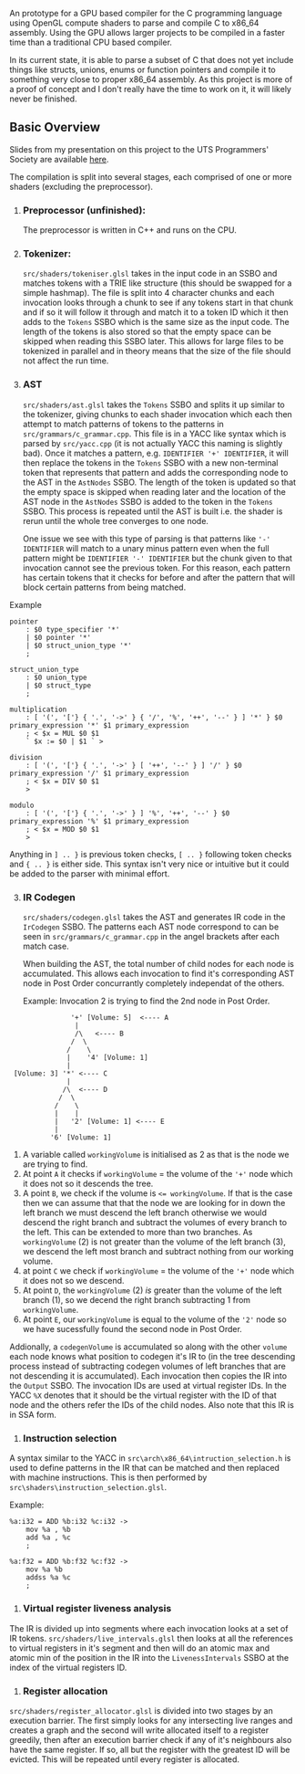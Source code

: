 An prototype for a GPU based compiler for the C programming language using OpenGL compute shaders
to parse and compile C to x86_64 assembly. Using the GPU allows larger projects to be compiled in a
faster time than a traditional CPU based compiler.

In its current state, it is able to parse a subset of C that does not yet include things like structs, unions, enums or function pointers
and compile it to something very close to proper x86_64 assembly. As this project is more of a proof of concept
and I don't really have the time to work on it, it will likely never be finished.

## Basic Overview
Slides from my presentation on this project to the UTS Programmers' Society are available [here](https://github.com/jaspwr/gpucc/blob/main/misc/jasper_progsoc_talk.pdf).

The compilation is split into several stages, each comprised of one or more shaders (excluding the preprocessor).

1. ### Preprocessor (unfinished):
    The preprocessor is written in C++ and runs on the CPU.
1. ### Tokenizer:
    `src/shaders/tokeniser.glsl` takes in the input code in an SSBO and matches tokens with a TRIE like structure (this should be swapped for a simple hashmap). The file is split into 4 character chunks and each invocation looks through a chunk to see if any tokens start in that chunk and if so it will follow it through and match it to a token ID which it then adds to the `Tokens` SSBO which is the same size as the input code. The length of the tokens is also stored so that the empty space can be skipped when reading this SSBO later. This allows for large files to be tokenized in parallel and in theory means that the size of the file should not affect the run time.
2. ### AST
    `src/shaders/ast.glsl` takes the `Tokens` SSBO and splits it up similar to the tokenizer, giving chunks to each shader invocation which each then attempt to match patterns of tokens to the patterns in `src/grammars/c_grammar.cpp`. This file is in a YACC like syntax which is parsed by `src/yacc.cpp` (it is not actually YACC this naming is slightly bad). Once it matches a pattern, e.g. `IDENTIFIER '+' IDENTIFIER`, it will then replace the tokens in the `Tokens` SSBO with a new non-terminal token that represents that pattern and adds the corresponding node to the AST in the `AstNodes` SSBO. The length of the token is updated so that the empty space is skipped when reading later and the location of the AST node in the `AstNodes` SSBO is added to the token in the `Tokens` SSBO. This process is repeated until the AST is built i.e. the shader is rerun until the whole tree converges to one node.


    One issue we see with this type of parsing is that patterns like `'-' IDENTIFIER` will match to a unary minus pattern even when the full pattern might be `IDENTIFIER '-' IDENTIFIER` but the chunk given to that invocation cannot see the previous token. For this reason, each pattern has certain tokens that it checks for before and after the pattern that will block certain patterns from being matched.

Example
```
pointer
    : $0 type_specifier '*'
    | $0 pointer '*'
    | $0 struct_union_type '*'
    ;

struct_union_type
    : $0 union_type
    | $0 struct_type
    ;

multiplication
    : [ '(', '['} { '.', '->' } { '/', '%', '++', '--' } ] '*' } $0 primary_expression '*' $1 primary_expression
    ; < $x = MUL $0 $1
    ` $x := $0 | $1 ` >

division
    : [ '(', '['} { '.', '->' } [ '++', '--' } ] '/' } $0 primary_expression '/' $1 primary_expression
    ; < $x = DIV $0 $1
    >

modulo
    : [ '(', '['} { '.', '->' } ] '%', '++', '--' } $0 primary_expression '%' $1 primary_expression
    ; < $x = MOD $0 $1
    >
```
Anything in `] .. }` is previous token checks, `[ .. }` following token checks and `{ .. }` is either side. This syntax isn't very nice or intuitive but it could be added to the parser with minimal effort.

3. ### IR Codegen
    `src/shaders/codegen.glsl` takes the AST and generates IR code in the `IrCodegen` SSBO. The patterns each AST node correspond to can be seen in `src/grammars/c_grammar.cpp` in the angel brackets after each match case.

    When building the AST, the total number of child nodes for each node is accumulated. This allows each invocation to find it's corresponding AST node in Post Order concurrantly completely independat of the others.

    Example: Invocation 2 is trying to find the 2nd node in Post Order.
```
               '+' [Volume: 5]  <---- A
                |
                /\   <---- B 
               /  \
              /    \
              |    '4' [Volume: 1]
              |    
 [Volume: 3] '*' <---- C
              |
             /\  <---- D
            /  \
           /    \
           |    |
           |   '2' [Volume: 1] <---- E
           |
          '6' [Volume: 1]
```
1. A variable called `workingVolume` is initialised as 2 as that is the node we are trying to find.
1. At point `A` it checks if `workingVolume` = the volume of the `'+'` node which it does not so it descends the tree.
1. A point `B`, we check if the volume is `<= workingVolume`. If that is the case then we can assume that that the node we are looking for in down the left branch we must descend the left branch otherwise we would descend the right branch and subtract the volumes of every branch to the left. This can be extended to more than two branches. As `workingVolume` (2) is not greater than the volume of the left branch (3), we descend the left most branch and subtract nothing from our working volume.
1. at point `C` we check if `workingVolume` = the volume of the `'+'` node which it does not so we descend.
1. At point `D`, the `workingVolume` (2) *is* greater than the volume of the left branch (1), so we decend the right branch subtracting 1 from `workingVolume`.
1. At point `E`, our `workingVolume` is equal to the volume of the `'2'` node so we have sucessfully found the second node in Post Order.

Addionally, a `codegenVolume` is accumulated so along with the other `volume` each node knows what position to codegen it's IR to (in the tree descending process instead of subtracting codegen volumes of left branches that are not descending it is accumulated). Each invocation then copies the IR into the `Output` SSBO. The invocation IDs are used at virtual register IDs. In the YACC `%X` denotes that it should be the virtual register with the ID of that node and the others refer the IDs of the child nodes. Also note that this IR is in SSA form.

1. ### Instruction selection
A syntax similar to the YACC in `src\arch\x86_64\intruction_selection.h` is used to define patterns in the IR that can be matched and then replaced with machine instructions. This is then performed by `src\shaders\instruction_selection.glsl`.

Example:
```
%a:i32 = ADD %b:i32 %c:i32 ->
    mov %a , %b
    add %a , %c
    ;

%a:f32 = ADD %b:f32 %c:f32 ->
    mov %a %b
    addss %a %c
    ;
```

1. ### Virtual register liveness analysis
The IR is divided up into segments where each invocation looks at a set of IR tokens. `src/shaders/live_intervals.glsl` then looks at all the references to virtual registers in it's segment and then will do an atomic max and atomic min of the position in the IR into the `LivenessIntervals` SSBO at the index of the virtual registers ID.

1. ### Register allocation
`src/shaders/register_allocator.glsl` is divided into two stages by an execution barrier. The first simply looks for any intersecting live ranges and creates a graph and the second will write allocated itself to a register greedily, then after an execution barrier check if any of it's neighbours also have the same register. If so, all but the register with the greatest ID will be evicted. This will be repeated until every register is allocated.

    
